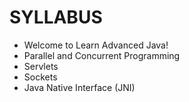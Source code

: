 # SYLLABUS

* Welcome to Learn Advanced Java!
* Parallel and Concurrent Programming
* Servlets
* Sockets
* Java Native Interface (JNI)


